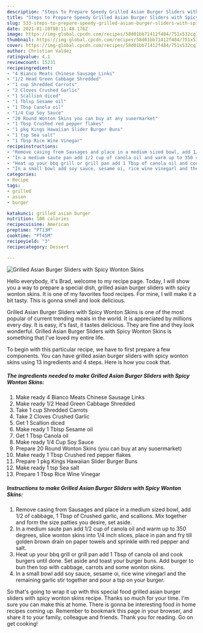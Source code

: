 ```yaml
---
description: "Steps to Prepare Speedy Grilled Asian Burger Sliders with Spicy Wonton Skins"
title: "Steps to Prepare Speedy Grilled Asian Burger Sliders with Spicy Wonton Skins"
slug: 533-steps-to-prepare-speedy-grilled-asian-burger-sliders-with-spicy-wonton-skins
date: 2021-01-10T08:11:48.176Z
image: https://img-global.cpcdn.com/recipes/58d01bb71412f484/751x532cq70/grilled-asian-burger-sliders-with-spicy-wonton-skins-recipe-main-photo.jpg
thumbnail: https://img-global.cpcdn.com/recipes/58d01bb71412f484/751x532cq70/grilled-asian-burger-sliders-with-spicy-wonton-skins-recipe-main-photo.jpg
cover: https://img-global.cpcdn.com/recipes/58d01bb71412f484/751x532cq70/grilled-asian-burger-sliders-with-spicy-wonton-skins-recipe-main-photo.jpg
author: Christian Valdez
ratingvalue: 4.1
reviewcount: 15231
recipeingredient:
- "4 Bianco Meats Chinese Sausage Links"
- "1/2 Head Green Cabbage Shredded"
- "1 cup Shredded Carrots"
- "2 Cloves Crushed Garlic"
- "1 Scallion diced"
- "1 Tblsp Sesame oil"
- "1 Tbsp Canola oil"
- "1/4 Cup Soy Sauce"
- "20 Round Wonton Skins you can buy at any suoermarket"
- "1 Tbsp Crushed red pepper flakes"
- "1 pkg Kings Hawaiian Slider Burger Buns"
- "1 tsp Sea salt"
- "1 Tbsp Rice Wine Vinegar"
recipeinstructions:
- "Remove casing from Sausages and place in a medium sized bowl, add 1/2 of cabbage, 1 Tbsp of Crushed garlic, and scallions. Mix together and form the size patties you desire, set aside."
- "In a medium saute pan add 1/2 cup of canola oil and warm up to 350 degrees, slice wonton skins into 1/4 inch slices, place in pan and fry till golden brown drain on paper towels and sprinkle with red pepper and salt."
- "Heat up your bbq grill or grill pan add 1 Tbsp of canola oil and cook burgers until done. Set aside and toast your burger buns. Add burger to bun then top with cabbage, carrots and some wonton skins."
- "In a small bowl add soy sauce, sesame oi, rice wine vinegarl and the remaining garlic stir together and pour a tsp on your burger."
categories:
- Recipe
tags:
- grilled
- asian
- burger

katakunci: grilled asian burger 
nutrition: 108 calories
recipecuisine: American
preptime: "PT13M"
cooktime: "PT45M"
recipeyield: "3"
recipecategory: Dessert

---
```



![Grilled Asian Burger Sliders with Spicy Wonton Skins](https://img-global.cpcdn.com/recipes/58d01bb71412f484/751x532cq70/grilled-asian-burger-sliders-with-spicy-wonton-skins-recipe-main-photo.jpg)

Hello everybody, it's Brad, welcome to my recipe page. Today, I will show you a way to prepare a special dish, grilled asian burger sliders with spicy wonton skins. It is one of my favorites food recipes. For mine, I will make it a bit tasty. This is gonna smell and look delicious.

Grilled Asian Burger Sliders with Spicy Wonton Skins is one of the most popular of current trending meals in the world. It is appreciated by millions every day. It is easy, it's fast, it tastes delicious. They are fine and they look wonderful. Grilled Asian Burger Sliders with Spicy Wonton Skins is something that I've loved my entire life.




To begin with this particular recipe, we have to first prepare a few components. You can have grilled asian burger sliders with spicy wonton skins using 13 ingredients and 4 steps. Here is how you cook that.

<!--inarticleads1-->

##### The ingredients needed to make Grilled Asian Burger Sliders with Spicy Wonton Skins:

1. Make ready 4 Bianco Meats Chinese Sausage Links
1. Make ready 1/2 Head Green Cabbage Shredded
1. Take 1 cup Shredded Carrots
1. Take 2 Cloves Crushed Garlic
1. Get 1 Scallion diced
1. Make ready 1 Tblsp Sesame oil
1. Get 1 Tbsp Canola oil
1. Make ready 1/4 Cup Soy Sauce
1. Prepare 20 Round Wonton Skins (you can buy at any suoermarket)
1. Make ready 1 Tbsp Crushed red pepper flakes
1. Prepare 1 pkg Kings Hawaiian Slider Burger Buns
1. Make ready 1 tsp Sea salt
1. Prepare 1 Tbsp Rice Wine Vinegar




<!--inarticleads2-->

##### Instructions to make Grilled Asian Burger Sliders with Spicy Wonton Skins:

1. Remove casing from Sausages and place in a medium sized bowl, add 1/2 of cabbage, 1 Tbsp of Crushed garlic, and scallions. Mix together and form the size patties you desire, set aside.
1. In a medium saute pan add 1/2 cup of canola oil and warm up to 350 degrees, slice wonton skins into 1/4 inch slices, place in pan and fry till golden brown drain on paper towels and sprinkle with red pepper and salt.
1. Heat up your bbq grill or grill pan add 1 Tbsp of canola oil and cook burgers until done. Set aside and toast your burger buns. Add burger to bun then top with cabbage, carrots and some wonton skins.
1. In a small bowl add soy sauce, sesame oi, rice wine vinegarl and the remaining garlic stir together and pour a tsp on your burger.




So that's going to wrap it up with this special food grilled asian burger sliders with spicy wonton skins recipe. Thanks so much for your time. I'm sure you can make this at home. There is gonna be interesting food in home recipes coming up. Remember to bookmark this page in your browser, and share it to your family, colleague and friends. Thank you for reading. Go on get cooking!
